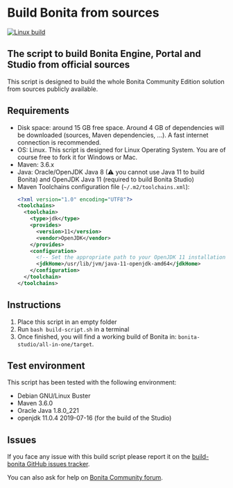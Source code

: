 Build Bonita from sources
================

[![Linux build](https://img.shields.io/travis/Bonitasoft-Community/Build-Bonita/master?label=Linux%20build&logo=travis)](https://travis-ci.org/Bonitasoft-Community/Build-Bonita)


The script to build Bonita Engine, Portal and Studio from official sources
------------------------------------------------------------------------------

This script is designed to build the whole Bonita Community Edition solution from sources publicly available.


Requirements
------------

- Disk space: around 15 GB free space. Around 4 GB of dependencies will be downloaded (sources, Maven dependencies, ...). A fast internet connection is recommended.
- OS: Linux. This script is designed for Linux Operating System. You are of course free to fork it for Windows or Mac.
- Maven: 3.6.x
- Java: Oracle/OpenJDK Java 8 (⚠ you cannot use Java 11 to build Bonita) and OpenJDK Java 11 (required to build Bonita Studio)
- Maven Toolchains configuration file (`~/.m2/toolchains.xml`):
  ```xml
  <?xml version="1.0" encoding="UTF8"?>
  <toolchains>
    <toolchain>
      <type>jdk</type>
      <provides>
        <version>11</version>
        <vendor>OpenJDK</vendor>
      </provides>
      <configuration>
        <!-- Set the appropriate path to your OpenJDK 11 installation folder -->
        <jdkHome>/usr/lib/jvm/java-11-openjdk-amd64</jdkHome>
      </configuration>
    </toolchain> 
  </toolchains>
  ```

Instructions
------------
1. Place this script in an empty folder
1. Run `bash build-script.sh` in a terminal
1. Once finished, you will find a working build of Bonita in: `bonita-studio/all-in-one/target`.

Test environment
----------------

This script has been tested with the following environment:
- Debian GNU/Linux Buster
- Maven 3.6.0
- Oracle Java 1.8.0_221
- openjdk 11.0.4 2019-07-16 (for the build of the Studio)


Issues
------

If you face any issue with this build script please report it on the [build-bonita GitHub issues tracker](https://github.com/Bonitasoft-Community/Build-Bonita/issues).

You can also ask for help on [Bonita Community forum](https://community.bonitasoft.com/questions-and-answers).
